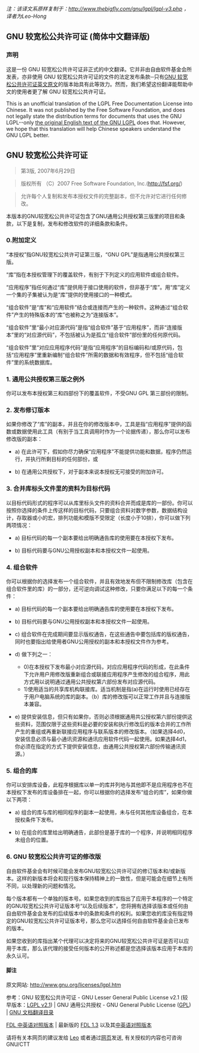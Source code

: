  _注：该译文系原样复制于：http://www.thebigfly.com/gnu/lgpl/lgpl-v3.php ，译者为Leo-Hong_ 

## GNU 较宽松公共许可证 (简体中文翻译版)
 
### 声明
这是一份 GNU 较宽松公共许可证非正式的中文翻译。它并非由自由软件基金会所发表，亦非使用 GNU 较宽松公共许可证的文件的法定发布条款─只有[GNU 较宽松公共许可证英文原文](https://www.gnu.org/licenses/lgpl-3.0.html)的版本始具有此等效力。然而，我们希望这份翻译能帮助中文的使用者更了解 GNU 较宽松公共许可证。
	 	
This is an unofficial translation of the LGPL Free Documentation License into Chinese. It was not published by the Free Software Foundation, and does not legally state the distribution terms for documents that uses the GNU LGPL--only [the original English text of the GNU LGPL](https://www.gnu.org/licenses/lgpl-3.0.html) does that. However, we hope that this translation will help Chinese speakers understand the GNU LGPL better.
 

## GNU 较宽松公共许可证
> 第3版, 2007年6月29日

> 版权所有 （C）2007 Free Software Foundation, Inc.(http://fsf.org/)

> 允许每个人复制和发布本授权文件的完整副本，但不允许对它进行任何修改。

本版本的GNU较宽松公共许可证包含了GNU通用公共授权第三版里的项目和条款，以下是复制，发布和修改软件的详细条款和条件。

### 0.附加定义

   “本授权”指GNU较宽松公共许可证第三版，“GNU GPL”是指通用公共授权第三版。

   “库”指在本授权管理下的覆盖软件，有别于下列定义的应用软件或组合软件。

   “应用程序”指任何通过“库”提供用于接口使用的软件，但非基于“库”。用“库”定义一个集的子集被认为是“库”提供的使用接口的一种模式。

   “组合软件”是“库”和“应用软件”结合或连接而产生的一种软件。这种通过“组合软件”产生的特殊版本的“库”也被称之为“连接版本”。

   “组合软件”里“最小对应源代码”是指“组合软件”基于“应用程序”，而非“连接版本”里的“对应源代码”，不包括被认为是孤立“组合软件”部份里的任何原代码。

   “组合软件”里“对应应用程序代码”是指“应用程序”的目标编码和/或原代码，包括“应用程序”里重新编制“组合软件”所需的数据和有效程序，但不包括“组合软件”里的系统数据库。

### 1. 通用公共授权第三版之例外
   你可以发布本授权第三和四部份下的覆盖软件，不受GNU GPL 第三部份的限制。

### 2. 发布修订版本
   如果你修改了“库”的副本，并且在你的修改版本中，工具是指“应用程序”提供的函数或数据使用此工具（有别于当工具调用时作为一个论据传递），那么你可以发布修改版的副本：

* a) 在此许可下，假如你尽力确保“应用程序”不能提供功能和数据，程序仍然运行，并执行所剩目标的任何部份，或

* b) 在通用公共授权下，对于副本来说本授权无可接受的附加许可。

### 3. 合并库标头文件里的资料为目标代码
以目标代码形式的程序可以从库里标头文件的资料合并而成是库的一部份。你可以按照你选择的条件上传这样的目标代码，只要组合资料对数字参数，数据结构设计，存取器或小的宏，排列功能和模版不受限定（长度小于10排），你可以做下列两项情况：

* a) 目标代码的每一个副本要给出明确通告库的使用要在本授权下发布。

* b) 目标代码要与GNU公用授权副本和本授权文件一起使用。

### 4. 组合软件
你可以根据你的选择发布一个组合软件，并且有效地发布但不限制修改库（包含在组合软件里的库）的一部分，还可逆向调试这种修改，只要你满足以下的每一个条件：

* a) 目标代码的每一个副本要给出明确通告库的使用要在本授权下发布。

* b) 目标代码要与GNU公用授权副本和本授权文件一起使用。

* c) 组合软件在完成期间要显示版权通告，在这些通告中要包括库的版权通告，同时也要指出给使用者GNU公用授权的副本和本授权文件作为参考。

* d) 做下列之一：
    - 0)在本授权下发布最小对应源代码，对应应用程序代码的形成，在此条件下允许用户用修改版重新组合或联接应用程序产生修改的组合程序，用此方式用以说明通过通用公共授权第六部份发布对应源代码。
    - 1)使用适当的共享库机构联接库。适当机制是指(a)在运行时使用已经存在于用户电脑系统的库的副本。（b）库的修改版可以正常工作并且与连接版本兼容。

* e) 提供安装信息，但只有如果你，否则必须根据通用共公授权第六部份提供这些资料，范围仅限于这些资料是必要的安装和执行修改后的版本合并的工作所产生的重组或再重新联接应用程序与联系版本的修改版本。（如果选择4d0，安装信息必须与最小通讯资源和通讯应用软件代码一起使用。如果选择4d1，你必须在指定的方式下提供安装信息，由通用公共授权第六部份传输通讯资源。）

### 5. 组合的库
你可以安排库设备，此程序根据库以单一的库并列地与其他即不是应用程序也不在本授权下发布的库设备排在一起，你可以根据你的选择发布“组合的库”，如果你做以下两项：
* a) 组合的库与库的相同程序的副本一起使用，未与任何其他库设备组合，在本授权条件下发布。

* b) 在组合的库里给出明确通告，此部份是基于库的一个程序，并说明相同程序未组合的位置。

### 6. GNU 较宽松公共许可证的修改版
自由软件基金会有时候可能会发布GNU较宽松公共许可证的修订版本和/或新版本。这样的新版本将会和现行版本保持精神上的一致性，但是可能会在细节上有所不同，以处理新的问题和情况。

每个版本都有一个单独的版本号。如果您收到的库指出了应用于本程序的一个特定的GNU较宽松公共许可证版本号“以及后续版本”，您将拥有选择该版本或任何由自由软件基金会发布的后续版本中的条款和条件的权利。如果您收的库没有指定特定的GNU较宽松公共许可证版本号，那么您可以选择任何自由软件基金会已发布的版本。

如果您收到的库指出某个代理可以决定将来的GNU较宽松公共许可证是否可以应用于本库，那么该代理的接受任何版本的公开称述都是您选择该版本应用于本库的永久认可。

#### 脚注

原文网站: http://www.gnu.org/licenses/lgpl.htm

参考：GNU 较宽松公共许可证 - GNU Lesser General Public License v2.1 (较早版本：[LGPL v2.1](http://www.thebigfly.com/gnu/lgpl/)) | GNU 通用公共授权 - GNU General Public License ([GPL](http://www.thebigfly.com/gnu/gpl/)) | [GNU 文档翻译目录](http://www.thebigfly.com/gnu/)

[FDL 中英语对照版本](http://www.thebigfly.com/gnu/FDLv1.3/bilingual.php) | 最新版的 [FDL 1.3](http://www.thebigfly.com/gnu/FDLv1.3/) 以及其[中英语对照版本](http://www.thebigfly.com/gnu/FDLv1.3/bilingual.php)

请将有关本网页的建议发给 [Leo](leohca@yahoo.com) 或者通过[网页](http://www.thebigfly.com/gnu/contact.php)发送, 有关授权的内容也可咨询 GNU/CTT

